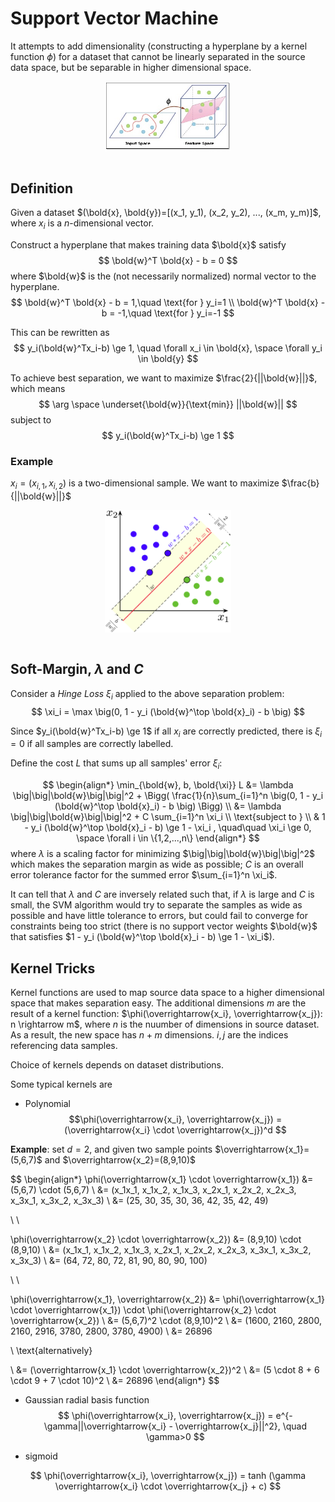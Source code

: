 # Support Vector Machine

It attempts to add dimensionality (constructing a hyperplane by a kernel function $\phi$) for a dataset that cannot be linearly separated in the source data space, but be separable in higher dimensional space.

<div style="display: flex; justify-content: center;">
      <img src="imgs/svm.png" width="40%" height="40%" alt="svm" />
</div>
</br>

## Definition

Given a dataset $(\bold{x}, \bold{y})=[(x_1, y_1), (x_2, y_2), ..., (x_m, y_m)]$, where $x_i$ is a $n$-dimensional vector.

Construct a hyperplane that makes training data $\bold{x}$ satisfy
$$
\bold{w}^T \bold{x} - b = 0
$$
where $\bold{w}$  is the (not necessarily normalized) normal vector to the hyperplane.
$$
\bold{w}^T \bold{x} - b = 1,\quad \text{for } y_i=1
\\
\bold{w}^T \bold{x} - b = -1,\quad \text{for } y_i=-1
$$

This can be rewritten as
$$
y_i(\bold{w}^Tx_i-b) \ge 1, \quad \forall x_i \in \bold{x}, \space \forall y_i \in \bold{y}
$$

To achieve best separation, we want to maximize $\frac{2}{||\bold{w}||}$, which means
$$
\arg \space \underset{\bold{w}}{\text{min}} ||\bold{w}||
$$
subject to
$$
y_i(\bold{w}^Tx_i-b) \ge 1
$$

### Example

$x_i = (x_{i,1}, x_{i,2})$ is a two-dimensional sample. We want to maximize $\frac{b}{||\bold{w}||}$

<div style="display: flex; justify-content: center;">
      <img src="imgs/svm_theory.png" width="40%" height="40%" alt="svm_theory" />
</div>
</br>

## Soft-Margin, $\lambda$ and $C$

Consider a *Hinge Loss* $\xi_i$ applied to the above separation problem:
$$
\xi_i = 
\max \big(0, 1 - y_i (\bold{w}^\top \bold{x}_i) - b \big)
$$

Since $y_i(\bold{w}^Tx_i-b) \ge 1$ if all $x_i$ are correctly predicted,  there is $\xi_i = 0$ if all samples are correctly labelled.

Define the cost $L$ that sums up all samples' error $\xi_i$:

$$
\begin{align*}
\min_{\bold{w}, b, \bold{\xi}}
L &= 
    \lambda \big|\big|\bold{w}\big|\big|^2 +
    \Bigg( 
    \frac{1}{n}\sum_{i=1}^n \big(0, 1 - y_i (\bold{w}^\top \bold{x}_i) - b \big) 
    \Bigg)
\\ &=
    \lambda \big|\big|\bold{w}\big|\big|^2 +
    C \sum_{i=1}^n \xi_i
\\ \text{subject to } 
\\ &
1 - y_i (\bold{w}^\top \bold{x}_i - b) \ge 1 - \xi_i
, \quad\quad
\xi_i \ge 0, \space \forall i \in \{1,2,...,n\}
\end{align*}
$$
where $\lambda$ is a scaling factor for minimizing $\big|\big|\bold{w}\big|\big|^2$ which makes the separation margin as wide as possible; $C$ is an overall error tolerance factor for the summed error $\sum_{i=1}^n \xi_i$.

It can tell that $\lambda$ and $C$ are inversely related such that, 
if $\lambda$ is large and $C$ is small, the SVM algorithm would try to separate the samples as wide as possible and have little tolerance to errors, but could fail to converge for constraints being too strict (there is no support vector weights $\bold{w}$ that satisfies $1 - y_i (\bold{w}^\top \bold{x}_i - b) \ge 1 - \xi_i$).


## Kernel Tricks

Kernel functions are used to map source data space to a higher dimensional space that makes separation easy. The additional dimensions $m$ are the result of a kernel function: $\phi(\overrightarrow{x_i}, \overrightarrow{x_j}): n \rightarrow m$, where $n$ is the nuumber of dimensions in source dataset. As a result, the new space has $n+m$ dimensions. $i, j$ are the indices referencing data samples.

Choice of kernels depends on dataset distributions.

Some typical kernels are

* Polynomial
$$\phi(\overrightarrow{x_i}, \overrightarrow{x_j}) = (\overrightarrow{x_i} \cdot \overrightarrow{x_j})^d
$$

**Example**: set $d=2$, and given two sample points $\overrightarrow{x_1}=(5,6,7)$ and $\overrightarrow{x_2}=(8,9,10)$

$$
\begin{align*}
\phi(\overrightarrow{x_1} \cdot \overrightarrow{x_1})
&=
(5,6,7) \cdot (5,6,7)
\\ &=
(x_1x_1, x_1x_2, x_1x_3, x_2x_1, x_2x_2, x_2x_3, x_3x_1, x_3x_2, x_3x_3)
\\ &=
(25, 30, 35, 30, 36, 42, 35, 42, 49)

\\
\\

\phi(\overrightarrow{x_2} \cdot \overrightarrow{x_2})
&=
(8,9,10) \cdot (8,9,10)
\\ &=
(x_1x_1, x_1x_2, x_1x_3, x_2x_1, x_2x_2, x_2x_3, x_3x_1, x_3x_2, x_3x_3)
\\ &=
(64, 72, 80, 72, 81, 90, 80, 90, 100)

\\
\\

\phi(\overrightarrow{x_1}, \overrightarrow{x_2})
 &=
\phi(\overrightarrow{x_1} \cdot \overrightarrow{x_1}) \cdot \phi(\overrightarrow{x_2} \cdot \overrightarrow{x_2})
\\ &=
(5,6,7)^2 \cdot (8,9,10)^2
\\ &=
(1600, 2160, 2800, 2160, 2916, 3780, 2800, 3780, 4900)
\\ &=
26896

\\ \text{alternatively}

\\ &=
(\overrightarrow{x_1} \cdot \overrightarrow{x_2})^2
\\ &=
(5 \cdot 8 + 6 \cdot 9 + 7 \cdot 10)^2
\\ &=
26896
\end{align*}
$$

* Gaussian radial basis function
$$
\phi(\overrightarrow{x_i}, \overrightarrow{x_j}) = e^{-\gamma||\overrightarrow{x_i} - \overrightarrow{x_j}||^2}, \quad \gamma>0
$$

* sigmoid

$$
\phi(\overrightarrow{x_i}, \overrightarrow{x_j}) = tanh (\gamma \overrightarrow{x_i} \cdot \overrightarrow{x_j} + c)
$$